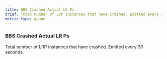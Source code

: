 ```yaml
---
title: BBS Crashed Actual LR Ps
brief: Total number of LRP instances that have crashed. Emitted every 30 seconds.
metric_type: gauge
---
```


### BBS Crashed Actual LR Ps

Total number of LRP instances that have crashed. Emitted every 30 seconds.